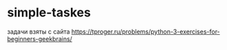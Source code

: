 # simple-taskes
 задачи взяты с сайта https://tproger.ru/problems/python-3-exercises-for-beginners-geekbrains/
